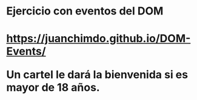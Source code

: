 <h1>Ejercicio con eventos del DOM<h1>

https://juanchimdo.github.io/DOM-Events/

Un cartel le dará la bienvenida si es mayor de 18 años.